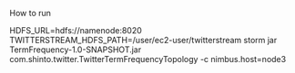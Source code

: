 How to run

HDFS_URL=hdfs://namenode:8020 TWITTERSTREAM_HDFS_PATH=/user/ec2-user/twitterstream storm jar TermFrequency-1.0-SNAPSHOT.jar com.shinto.twitter.TwitterTermFrequencyTopology -c nimbus.host=node3
